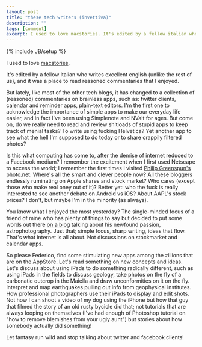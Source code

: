 ```yaml
---
layout: post
title: "these tech writers (invettiva)"
description: ""
tags: [comment]
excerpt: I used to love macstories. It's edited by a fellow italian who writes excellent english (unlike the rest of us), and it was a place to read reasoned commentaries that I enjoyed... 
---
```

{% include JB/setup %}

I used to love [macstories](http://macstories.net). 

It's edited by a fellow italian who writes excellent english (unlike the rest of us), and it was a place to read reasoned commentaries that I enjoyed.

But lately, like most of the other tech blogs, it has changed to a collection of (reasoned) commentaries on brainless apps, such as: twitter clients, calendar and reminder apps, plain-text editors. I'm the first one to acknowledge the importance of simple apps to make our everyday life easier, and in fact I've been using Simplenote and NValt for ages. But come on, do we really need to read and review shitloads of stupid apps to keep track of menial tasks? To write using fucking Helvetica? Yet another app to see what the hell I'm supposed to do today or to share crappily filtered photos?

Is this what computing has come to, after the demise of internet reduced to a Facebook medium? I remember the excitement when I first used Netscape to access the world; I remember the first times I visited [Philip Greenspun's photo.net](web.archive.org/web/19991116092655/http://photo.net). Where's all the smart and clever people now? All these bloggers endlessly ruminating on Apple shares and stock market? Who cares (except those who make real oney out of it)? Better yet: who the fuck is really interested to see another debate on Android vs iOS? About AAPL's stock prices? I don't, but maybe I'm in the minority (as always).

You know what I enjoyed the most yesterday? The single-minded focus of a friend of mine who has plenty of things to say but decided to put some words out there [on a blog](http://www.astrodan.com) talking about his newfound passion, astrophotography. Just that; simple focus, sharp writing, ideas that flow. That's what internet is all about. Not discussions on stockmarket and calendar apps.

So please Federico, find some stimulating new apps among the zillions that are on the AppStore. Let's read something on new concepts and ideas. Let's discuss about using iPads to do something radically different, such as using iPads in the fields to discuss geology, take photos on the fly of a carbonatic outcrop in the Maiella and draw unconformities on it on the fly. Interpret and map earthquakes pulling out info from geophysical institutes. How professional photographers use their iPads to display and edit shots. Not how I can shoot a video of my dog using the iPhone but how that guy that filmed the story of an old rusty bycicle did that; not tutorials that are always looping on themselves (I've had enough of Photoshop tutorial on "how to remove blemishes from your ugly aunt") but stories about how somebody actually did something!

Let fantasy run wild and stop talking about twitter and facebook clients!